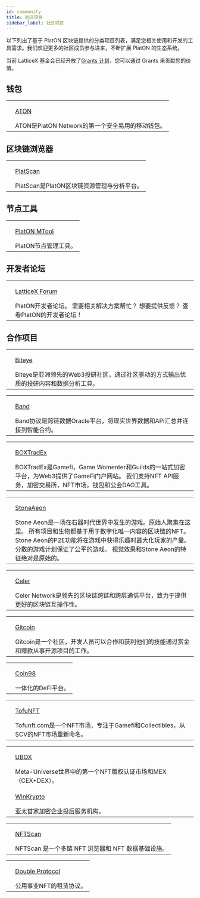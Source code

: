 ```yaml
---
id: community
title: 社区项目
sidebar_label: 社区项目
---
```


以下列出了基于 PlatON 区块链提供的分类项目列表，满足您相关使用和开发的工具需求。我们欢迎更多的社区成员参与进来，不断扩展 PlatON 的生态系统。

当前 LatticeX 基金会已经开放了[Grants 计划](https://latticex.foundation/grants)，您可以通过 Grants 来贡献您的价值。

## 钱包

<table className="commmunity-table">
    <tr>
        <td><img alt="" src="/docs/img/ATON_logo.svg" /></td>
        <td>
            <p className="color"><a target="_blank" href="/docs/zh-CN/ATON-user-manual">ATON</a></p>
            ATON是PlatON Network的第一个安全易用的移动钱包。
        </td>
    </tr>
</table>

## 区块链浏览器

<table className="commmunity-table">
    <tr>
        <td><img alt="" src="/docs/img/platscanlogo.svg" /></td>
        <td>
            <p className="color"><a target="_blank" href="https://scan.platon.network/?lang=zh">PlatScan</a></p>
            PlatScan是PlatON区块链资源管理与分析平台。
        </td>
    </tr>
</table>

## 节点工具

<table className="commmunity-table">
    <tr>
        <td><img alt="" src="/docs/img/MTool_logo.svg" /></td>
        <td>
            <p className="color"><a target="_blank" href="https://download.platon.network/platon/mtool/windows/1.1.1/platon_mtool.exe">PlatON MTool</a></p>
            PlatON节点管理工具。
        </td>
    </tr>
</table>

## 开发者论坛

<table className="commmunity-table">
    <tr>
        <td><img alt="" src="/docs/img/latticexforumlogo.svg" /></td>
        <td>
            <p className="color"><a target="_blank" href="https://forum.latticex.foundation/">LatticeX Forum</a></p>
            PlatON开发者论坛。 需要相关解决方案帮忙？ 想要提供反馈？ 查看PlatON的开发者论坛！
        </td>
    </tr>
</table>

## 合作项目

<table className="commmunity-table">
    <tr>
        <td><img alt="" src="/docs/img/community/biteye.png" /></td>
        <td>
            <p className="color"><a target="_blank" href="https://linktr.ee/biteye">Biteye</a></p>
            Biteye是亚洲领先的Web3投研社区，通过社区驱动的方式输出优质的投研内容和数据分析工具。
        </td>
    </tr>
</table>
<table className="commmunity-table">
    <tr>
        <td><img alt="" src="/docs/img/community/band.svg" /></td>
        <td>
            <p className="color"><a target="_blank" href="https://bandprotocol.com/">Band</a></p>
            Band协议是跨链数据Oracle平台，将现实世界数据和API汇总并连接到智能合约。
        </td>
    </tr>
</table>
<table className="commmunity-table">
    <tr>
        <td><img alt="" src="/docs/img/community/boxtradex.png" /></td>
        <td>
            <p className="color"><a target="_blank" href="https://www.boxtradex.com/">BOXTradEx</a></p>
            BOXTradEx是Gamefi，Game Womenter和Guilds的一站式加密平台，为Web3提供了GameFi门户网站。
            我们支持NFT API服务，加密交易所，NFT市场，钱包和公会DAO工具。
        </td>
    </tr>
</table>
<table className="commmunity-table">
    <tr>
        <td><img alt="" src="/docs/img/community/stoneaeon.png" /></td>
        <td>
            <p className="color"><a target="_blank" href="https://stoneaeon.io/">StoneAeon</a></p>
            Stone Aeon是一场在石器时代世界中发生的游戏。原始人聚集在这里。
            所有项目和生物都基于用于数字化唯一内容的区块链的NFT。
            Stone Aeon的P2E功能将在游戏中获得乐趣时最大化玩家的产量。
            分散的游戏计划保证了公平的游戏。
            视觉效果和Stone Aeon的特征绝对是原始的。
        </td>
    </tr>
</table>
<table className="commmunity-table">
    <tr>
        <td><img alt="" src="/docs/img/community/celer.png" /></td>
        <td>
            <p className="color"><a target="_blank" href="https://www.celer.network/">Celer</a></p>
            Celer Network是领先的区块链跨链和跨层通信平台，致力于提供更好的区块链互操作性。
        </td>
    </tr>
</table>
<table className="commmunity-table">
    <tr>
        <td><img alt="" src="/docs/img/community/gitcoin.svg" /></td>
        <td>
            <p className="color"><a target="_blank" href="https://www.gitcoin.co/">Gitcoin</a></p>
           Gitcoin是一个社区，开发人员可以合作和获利他们的技能通过赏金和赠款从事开源项目的工作。
        </td>
    </tr>
</table>
<table className="commmunity-table">
    <tr>
        <td><img alt="" src="/docs/img/community/coin98.png" /></td>
        <td>
            <p className="color"><a target="_blank" href="https://coin98.com/">Coin98</a></p>
            一体化的DeFi平台。
        </td>
    </tr>
</table>
<table className="commmunity-table">
    <tr>
        <td><img alt="" src="/docs/img/community/tofunft.png" /></td>
        <td>
            <p className="color"><a target="_blank" href="https://tofunft.com/">TofuNFT</a></p>
            Tofunft.com是一个NFT市场，专注于Gamefi和Collectibles，从SCV的NFT市场重新命名。
        </td>
    </tr>
</table>
<table className="commmunity-table">
    <tr>
        <td><img alt="" src="/docs/img/community/ubox.png" /></td>
        <td>
            <p className="color"><a target="_blank" href="https://uboxdao.com/">UBOX</a></p>
            Meta-Universe世界中的第一个NFT版权认证市场和MEX（CEX+DEX）。
        </td>
    </tr>
    <tr>
        <td><img alt="" src="/docs/img/community/winkrypto.png" /></td>
        <td>
            <p className="color"><a target="_blank" href="https://winkrypto.com/">WinKrypto</a></p>
            亚太首家加密企业投后服务机构。
        </td>
    </tr>
</table>
<table className="commmunity-table">
    <tr>
        <td><img alt="" src="/docs/img/community/nftscan.png" /></td>
        <td>
            <p className="color"><a target="_blank" href="https://www.nftscan.com/">NFTScan</a></p>
            NFTScan 是一个多链 NFT 浏览器和 NFT 数据基础设施。
        </td>
    </tr>
</table>
<table className="commmunity-table">
    <tr>
        <td><img alt="" src="/docs/img/community/double.png" /></td>
        <td>
            <p className="color"><a target="_blank" href="https://double.one/">Double Protocol</a></p>
            公用事业NFT的租赁协议。
        </td>
    </tr>
</table>
